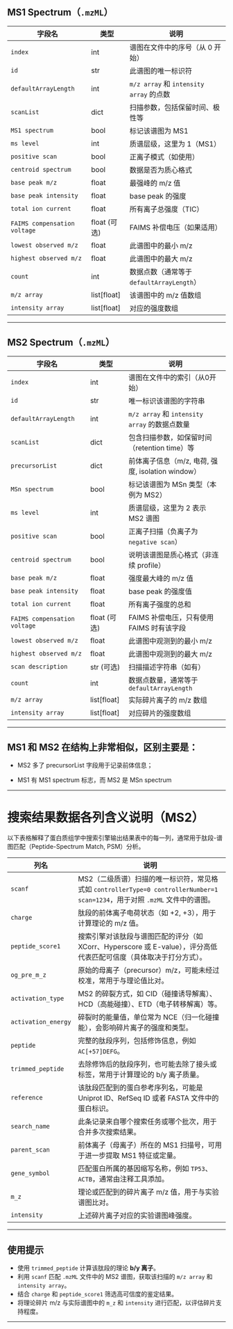 ## MS1 Spectrum（`.mzML`）

| 字段名                          | 类型           | 说明                                  |
| ---------------------------- | ------------ | ----------------------------------- |
| `index`                      | int          | 谱图在文件中的序号（从 0 开始）                   |
| `id`                         | str          | 此谱图的唯一标识符                           |
| `defaultArrayLength`         | int          | `m/z array` 和 `intensity array` 的点数 |
| `scanList`                   | dict         | 扫描参数，包括保留时间、极性等                     |
| `MS1 spectrum`               | bool         | 标记该谱图为 MS1                          |
| `ms level`                   | int          | 质谱层级，这里为 1（MS1）                     |
| `positive scan`              | bool         | 正离子模式（如使用）                          |
| `centroid spectrum`          | bool         | 数据是否为质心格式                           |
| `base peak m/z`              | float        | 最强峰的 m/z 值                          |
| `base peak intensity`        | float        | base peak 的强度                       |
| `total ion current`          | float        | 所有离子总强度（TIC）                        |
| `FAIMS compensation voltage` | float (可选)   | FAIMS 补偿电压（如果适用）                    |
| `lowest observed m/z`        | float        | 此谱图中的最小 m/z                         |
| `highest observed m/z`       | float        | 此谱图中的最大 m/z                         |
| `count`                      | int          | 数据点数（通常等于 `defaultArrayLength`）     |
| `m/z array`                  | list\[float] | 该谱图中的 m/z 值数组                       |
| `intensity array`            | list\[float] | 对应的强度数组                             |

---

## MS2 Spectrum（`.mzML`）

| 字段名                          | 类型           | 说明                                     |
| ---------------------------- | ------------ | -------------------------------------- |
| `index`                      | int          | 谱图在文件中的索引（从0开始）                        |
| `id`                         | str          | 唯一标识该谱图的字符串                            |
| `defaultArrayLength`         | int          | `m/z array` 和 `intensity array` 的数据点数量 |
| `scanList`                   | dict         | 包含扫描参数，如保留时间（retention time）等          |
| `precursorList`              | dict         | 前体离子信息（m/z, 电荷, 强度, isolation window）  |
| `MSn spectrum`               | bool         | 标记该谱图为 MSn 类型（本例为 MS2）                 |
| `ms level`                   | int          | 质谱层级，这里为 2 表示 MS2 谱图                   |
| `positive scan`              | bool         | 正离子扫描（负离子为 `negative scan`）            |
| `centroid spectrum`          | bool         | 说明该谱图是质心格式（非连续 profile）                |
| `base peak m/z`              | float        | 强度最大峰的 m/z 值                           |
| `base peak intensity`        | float        | base peak 的强度值                         |
| `total ion current`          | float        | 所有离子强度的总和                              |
| `FAIMS compensation voltage` | float (可选)   | FAIMS 补偿电压，只有使用 FAIMS 时有该字段            |
| `lowest observed m/z`        | float        | 此谱图中观测到的最小 m/z                         |
| `highest observed m/z`       | float        | 此谱图中观测到的最大 m/z                         |
| `scan description`           | str (可选)     | 扫描描述字符串（如有）                            |
| `count`                      | int          | 数据点数量，通常等于 `defaultArrayLength`        |
| `m/z array`                  | list\[float] | 实际碎片离子的 m/z 数组                         |
| `intensity array`            | list\[float] | 对应碎片的强度数组                              |

---

## MS1 和 MS2 在结构上非常相似，区别主要是：

- MS2 多了 precursorList 字段用于记录前体信息；

- MS1 有 MS1 spectrum 标志，而 MS2 是 MSn spectrum

---

# 搜索结果数据各列含义说明（MS2）

以下表格解释了蛋白质组学中搜索引擎输出结果表中的每一列，通常用于肽段-谱图匹配（Peptide-Spectrum Match, PSM）分析。

| **列名**              | **说明**                                                                                       |
| ------------------- | -------------------------------------------------------------------------------------------- |
| `scanf`             | MS2（二级质谱）扫描的唯一标识符，常见格式如 `controllerType=0 controllerNumber=1 scan=1234`，用于对照 `.mzML` 文件中的谱图。 |
| `charge`            | 肽段的前体离子电荷状态（如 +2, +3），用于计算理论的 m/z 值。                                                         |
| `peptide_score1`    | 搜索引擎对该肽段与谱图匹配的评分（如 XCorr、Hyperscore 或 E-value），评分高低代表匹配可信度（具体取决于打分方式）。                       |
| `og_pre_m_z`        | 原始的母离子（precursor）m/z，可能未经过校准，常用于与理论值比对。                                                      |
| `activation_type`   | MS2 的碎裂方式，如 CID（碰撞诱导解离）、HCD（高能碰撞）、ETD（电子转移解离）等。                                              |
| `activation_energy` | 碎裂时的能量值，单位常为 NCE（归一化碰撞能），会影响碎片离子的强度和类型。                                                      |
| `peptide`           | 完整的肽段序列，包括修饰信息，例如 `AC[+57]DEFG`。                                                             |
| `trimmed_peptide`   | 去除修饰后的肽段序列，也可能去除了接头或标签，常用于计算理论的 b/y 离子质量。                                                    |
| `reference`         | 该肽段匹配到的蛋白参考序列名，可能是 Uniprot ID、RefSeq ID 或者 FASTA 文件中的蛋白标识。                                   |
| `search_name`       | 此条记录来自哪个搜索任务或哪个批次，用于合并多次搜索结果。                                                                |
| `parent_scan`       | 前体离子（母离子）所在的 MS1 扫描号，可用于进一步提取 MS1 特征或定量。                                                     |
| `gene_symbol`       | 匹配蛋白所属的基因缩写名称，例如 `TP53`、`ACTB`，通常由注释工具添加。                                                    |
| `m_z`               | 理论或匹配到的碎片离子 m/z 值，用于与实验谱图比对。                                                                 |
| `intensity`         | 上述碎片离子对应的实验谱图峰强度。                                                                            |

---

## 使用提示

* 使用 `trimmed_peptide` 计算该肽段的理论 **b/y 离子**。
* 利用 `scanf` 匹配 `.mzML` 文件中的 MS2 谱图，获取该扫描的 `m/z array` 和 `intensity array`。
* 结合 `charge` 和 `peptide_score1` 筛选高可信度的鉴定结果。
* 将理论碎片 m/z 与实际谱图中的 `m_z` 和 `intensity` 进行匹配，以评估碎片支持程度。

---

